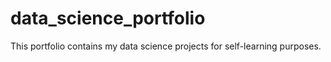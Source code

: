 # data_science_portfolio
This portfolio contains my data science projects for self-learning purposes.
